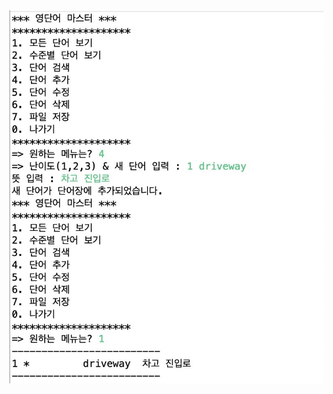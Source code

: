 <img src = "https://github.com/21900094/practical_project1/blob/main/Pproject/screenshot/%E1%84%83%E1%85%A1%E1%86%AB%E1%84%8B%E1%85%A51%E1%84%80%E1%85%A2%20%E1%84%8E%E1%85%AE%E1%84%80%E1%85%A1%20%E1%84%86%E1%85%B5%E1%86%BE%20%E1%84%92%E1%85%AA%E1%86%A8%E1%84%8B%E1%85%B5%E1%86%AB.jpg?raw=true">

